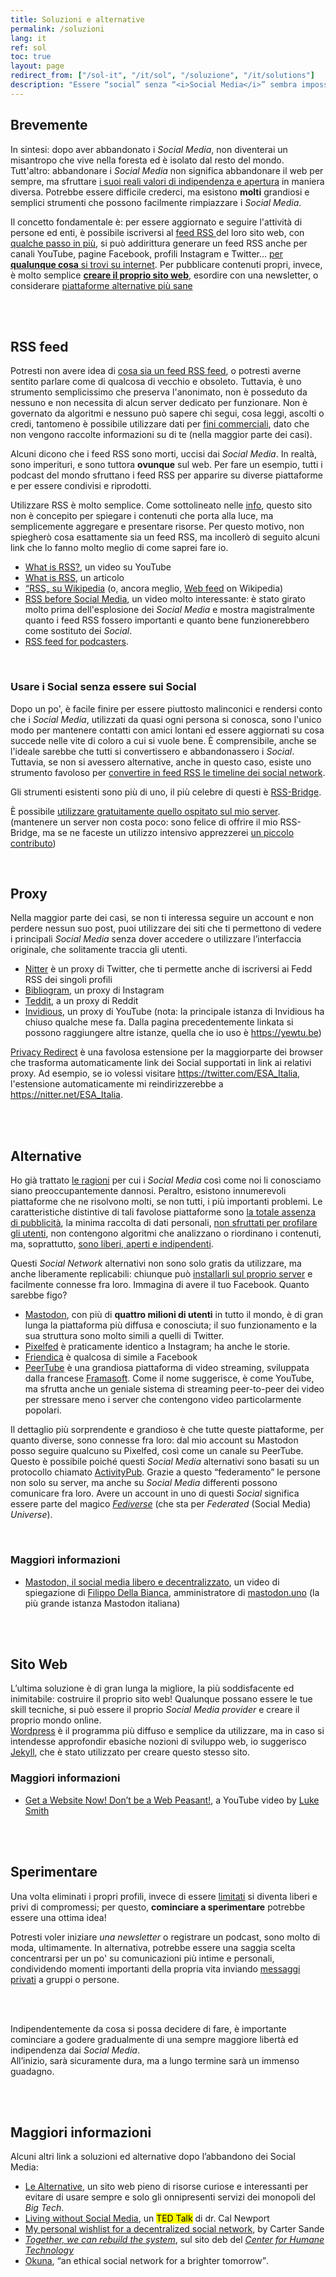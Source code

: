 ```yaml
---
title: Soluzioni e alternative
permalink: /soluzioni
lang: it
ref: sol
toc: true
layout: page
redirect_from: ["/sol-it", "/it/sol", "/soluzione", "/it/solutions"]
description: "Essere “social” senza “<i>Social Media</i>” sembra impossibile. Tuttavia, quella senza <i>Social Media</i> è una nuova vita, straordinaria, piena di sorprese, scoperte, autenticità ed eccitazione, ma, soprattutto, <strong>libera</strong>. Esistono alcune favolose soluzioni talmente perfette da far apparire i <i>Social Media</i> quasi inutili e stupidi."
---
```

## Brevemente

In sintesi: dopo aver abbandonato i *Social Media*, non diventerai un misantropo che vive nella foresta ed è isolato dal resto del mondo. Tutt'altro: abbandonare i *Social Media* non significa abbandonare il web per sempre, ma sfruttare <u>i suoi reali valori di indipendenza e apertura</u> in maniera diversa. Potrebbe essere difficile crederci, ma esistono **molti** grandiosi e semplici strumenti che possono facilmente rimpiazzare i *Social Media*.

Il concetto fondamentale è: per essere aggiornato e seguire l'attività di persone ed enti, è possibile iscriversi al [feed RSS ](#rss-feed) del loro sito web, con [qualche passo in più](#usare-i-social-senza-essere-sui-social), si può addirittura generare un feed RSS anche per canali YouTube, pagine Facebook, profili Instagram e Twitter… <u>per <strong>qualunque cosa</strong> si trovi su internet</u>. Per pubblicare contenuti propri, invece, è molto semplice [**creare il proprio sito web**](#sito-web), esordire con una newsletter, o considerare [piattaforme alternative più sane](#alternative)

<br>
<br>

## RSS feed

Potresti non avere idea di [cosa sia un feed RSS feed](https://it.wikipedia.org/wiki/RSS "“RSS” su Wikipedia"), o potresti averne sentito parlare come di qualcosa di vecchio e obsoleto. Tuttavia, è uno strumento semplicissimo che preserva l'anonimato, non è posseduto da nessuno e non necessita di alcun server dedicato per funzionare. Non è governato da algoritmi e nessuno può sapere chi segui, cosa leggi, ascolti o credi, tantomeno è possibile utilizzare dati per [fini commerciali](/perché#profilazione "Profilazione"), dato che non vengono raccolte informazioni su di te (nella maggior parte dei casi).

Alcuni dicono che i feed RSS sono morti, uccisi dai *Social Media*. In realtà, sono imperituri, e sono tuttora **ovunque** sul web. Per fare un esempio, tutti i podcast del mondo sfruttano i feed RSS per apparire su diverse piattaforme e per essere condivisi e riprodotti.

Utilizzare RSS è molto semplice. Come sottolineato nelle [info](/info "Informazioni"), questo sito non è concepito per spiegare i contenuti che porta alla luce, ma semplicemente aggregare e presentare risorse. Per questo motivo, non spiegherò cosa esattamente sia un feed RSS, ma incollerò di seguito alcuni link che lo fanno molto meglio di come saprei fare io.

- [What is RSS?](https://yewtu.be/6HNUqDL-pI8?quality=dash&dark_mode=true&player_style=youtube&subtitles=en%2Cit), un video su YouTube
- [What is RSS](https://www.digitaltrends.com/computing/what-is-an-rss-feed/), un articolo
- [“RSS„ su Wikipedia](https://it.wikipedia.org/wiki/RSS) (o, ancora meglio, [Web feed](https://it.wikipedia.org/wiki/Web_feed) on Wikipedia)
- [RSS before Social Media](https://yewtu.be/watch?v=0klgLsSxGsU&quality=dash&dark_mode=true&player_style=youtube&subtitles=en), un video molto interessante: è stato girato molto prima dell'esplosione dei *Social Media* e mostra magistralmente quanto i feed RSS fossero importanti e quanto bene funzionerebbero come sostituto dei *Social*.
- [RSS feed for podcasters](https://yewtu.be/TU5zc-u6dhY?t=159).

<br>

### Usare i Social senza essere sui Social

Dopo un po', è facile finire per essere piuttosto malinconici e rendersi conto che i *Social Media*, utilizzati da quasi ogni persona si conosca, sono l'unico modo per mantenere contatti con amici lontani ed essere aggiornati su cosa succede nelle vite di coloro a cui si vuole bene. È comprensibile, anche se l'ideale sarebbe che tutti si convertissero e abbandonassero i *Social*. Tuttavia, se non si avessero alternative, anche in questo caso, esiste uno strumento favoloso per <u>convertire in feed RSS le timeline dei social network</u>.

Gli strumenti esistenti sono più di uno, il più celebre di questi è [RSS-Bridge](https://github.com/RSS-Bridge/rss-bridge "RSS-Bridge si GitHub").

È possibile <u>utilizzare gratuitamente <a href="https://rss-bridge.tommi.space" rel="noopener noreferrer" target="_blank" title="RSS-Bridge di Tommi">quello ospitato sul mio server</a></u>.\
(mantenere un server non costa poco: sono felice di offrire il mio RSS-Bridge, ma se ne faceste un utilizzo intensivo apprezzerei [un piccolo contributo](https://it.liberapay.com/tommi/donate "Dona a Tommi su Liberapay"))

<br>

## Proxy

Nella maggior parte dei casi, se non ti interessa seguire un account e non perdere nessun suo post, puoi utilizzare dei siti che ti permettono di vedere i principali *Social Media* senza dover accedere o utilizzare l’interfaccia originale, che solitamente traccia gli utenti.

- [Nitter](https://nitter.net "Nitter") è un proxy di Twitter, che ti permette anche di iscriversi ai Fedd RSS dei singoli profili
- [Bibliogram](https://bibliogram "Bibliogram"), un proxy di Instagram
- [Teddit](https://teddit.net/ "Teddit"), a un proxy di Reddit
- [Invidious](https://invidio.us "Invidious"), un proxy di YouTube (nota: la principale istanza di Invidious ha chiuso qualche mese fa. Dalla pagina precedentemente linkata si possono raggiungere altre istanze, quella che io uso è <https://yewtu.be>)

[Privacy Redirect](https://github.com/SimonBrazell/privacy-redirect "Privacy Redirect") è una favolosa estensione per la maggiorparte dei browser che trasforma automaticamente link dei Social supportati in link ai relativi proxy. Ad esempio, se io volessi visitare <https://twitter.com/ESA_Italia>, l'estensione automaticamente mi reindirizzerebbe a <https://nitter.net/ESA_Italia>.

<br>
<br>

## Alternative

Ho già trattato [le ragioni](/perché "Perché") per cui i *Social Media* così come noi li conosciamo siano preoccupantemente dannosi. Peraltro, esistono innumerevoli piattaforme che ne risolvono molti, se non tutti, i più importanti problemi. Le caratteristiche distintive di tali favolose piattaforme sono <u>la totale assenza di pubblicità</u>, la minima raccolta di dati personali, <u>non sfruttati per profilare gli utenti</u>, non contengono algoritmi che analizzano o riordinano i contenuti, ma, soprattutto, <u>sono liberi, aperti e indipendenti</u>.

Questi *Social Network* alternativi non sono solo gratis da utilizzare, ma anche liberamente replicabili: chiunque può [installarli sul proprio server](#crea-il-tuo "Crea il tuo social") e facilmente connesse fra loro. Immagina di avere il tuo Facebook. Quanto sarebbe figo?

- [Mastodon](https://mastodon.it "Mastodon"), con più di **quattro milioni di utenti** in tutto il mondo, è di gran lunga la piattaforma più diffusa e conosciuta; il suo funzionamento e la sua struttura sono molto simili a quelli di Twitter.
- [Pixelfed](https://pixelfed.org "Pixelfed") è praticamente identico a Instagram; ha anche le storie.
- [Friendica](https://friendi.ca "Friendica") è qualcosa di simile a Facebook
- [PeerTube](https://joinpeertube.org "PeerTube official website") è una grandiosa piattaforma di video streaming, sviluppata dalla francese [Framasoft](https://framasoft.org/it/ "Framasoft"). Come il nome suggerisce, è come YouTube, ma sfrutta anche un geniale sistema di streaming peer-to-peer dei video per stressare meno i server che contengono video particolarmente popolari.

Il dettaglio più sorprendente e grandioso è che tutte queste piattaforme, per quanto diverse, sono connesse fra loro: dal mio account su Mastodon posso seguire qualcuno su Pixelfed, così come un canale su PeerTube. Questo è possibile poiché questi *Social Media* alternativi sono basati su un protocollo chiamato [ActivityPub](https://it.wikipedia.org/wiki/ActivityPub "ActivityPub su Wikipedia"). Grazie a questo “federamento” le persone non solo su server, ma anche su *Social Media* differenti possono comunicare fra loro. Avere un account in uno di questi *Social* significa essere parte del magico [*Fediverse*](https://it.wikipedia.org/wiki/Fediverse "Fediverse on Wikipedia") (che sta per *Federated* (Social Media) *Universe*).

<br>

### Maggiori informazioni

- [Mastodon, il social media libero e decentralizzato](https://video.linux.it/videos/watch/3f6460c5-c1a9-4362-b0c9-824e0d1f8f86 "Mastodon, il social media libero e decentralizzato"), un video di spiegazione di [Filippo Della Bianca](https://mastodon.uno/@filippodb "@filippodb su mastodon.uno"), amministratore di [mastodon.uno](https://mastodon.uno "mastodon.uno") (la più grande istanza Mastodon italiana)

<br>
<br>

## Sito Web

L’ultima soluzione è di gran lunga la migliore, la più soddisfacente ed inimitabile: costruire il proprio sito web! Qualunque possano essere le tue skill tecniche, si può essere il proprio *Social Media* *provider* e creare il proprio mondo online.\
[Wordpress](https://wordpress.com "Wordpress") è il programma più diffuso e semplice da utilizzare, ma in caso si intendesse approfondir ebasiche nozioni di sviluppo web, io suggerisco  [Jekyll](https://jekyllrb.com "Jekyll"), che è stato utilizzato per creare questo stesso sito.

### Maggiori informazioni

- [Get a Website Now! Don’t be a Web Peasant!](https://youtu.be/bdKZVIGRAKQ "Get a Website Now! Don't be a Web Peasant!"), a YouTube video by [Luke Smith](https://lukesmith.xyz "Luke's personal website")

<br>
<br>

## Sperimentare

Una volta eliminati i propri profili, invece di essere [limitati](/perché#chiusura "Perché > Chiusura") si diventa liberi e privi di compromessi; per questo, **cominciare a sperimentare** potrebbe essere una ottima idea!

Potresti voler iniziare *una newsletter* o registrare un podcast, sono molto di moda, ultimamente. In alternativa, potrebbe essere una saggia scelta concentrarsi per un po' su comunicazioni più intime e personali, condividendo momenti importanti della propria vita inviando [messaggi privati](https://signal.org "Signal") a gruppi o persone.

<br>
<br>

Indipendentemente da cosa si possa decidere di fare, è importante cominciare a godere gradualmente di una sempre maggiore libertà ed indipendenza dai *Social Media*.\
All’inizio, sarà sicuramente dura, ma a lungo termine sarà un immenso guadagno.

<br>
<br>

## Maggiori informazioni

Alcuni altri link a soluzioni ed alternative dopo l’abbandono dei Social Media:

- [Le Alternative](https://lealternative.net "Le Alternative"), un sito web pieno di risorse curiose e interessanti per evitare di usare sempre e solo gli onnipresenti servizi dei monopoli del *Big Tech*.
- [Living without Social Media](https://youtu.be/3E7hkPZ-HTk "Quit social media - Dr. Cal Newport - TEDxTysons"), un <mark class="red">TED Talk</mark> di dr. Cal Newport
- [My personal wishlist for a decentralized social network](https://carter.sande.duodecima.technology/decentralized-wishlist/ "My personal wishlist for a decentralized social network"), by Carter Sande
- [<cite>Together, we can rebuild the system</cite>](https://www.humanetech.com/rebuild "Together, we can align technology with humanity’s best interests"), sul sito deb del [<cite>Center for Humane Technology</cite>](https://www.humanetech.com/ "Center for Humane Technology")
- [Okuna](https://about.okuna.io "Okuna"), <q>an ethical social network for a brighter tomorrow</q>.
